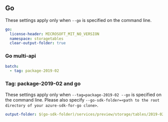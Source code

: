 ## Go

These settings apply only when `--go` is specified on the command line.

``` yaml $(go)
go:
  license-header: MICROSOFT_MIT_NO_VERSION
  namespace: storagetables
  clear-output-folder: true
```

### Go multi-api

``` yaml $(go) && $(multiapi)
batch:
  - tag: package-2019-02
```

### Tag:  package-2019-02 and go

These settings apply only when `--tag=package-2019-02 --go` is specified on the command line.
Please also specify `--go-sdk-folder=<path to the root directory of your azure-sdk-for-go clone>`.

``` yaml $(tag) == 'package-2019-02' && $(go)
output-folder: $(go-sdk-folder)/services/preview/storage/tables/2019-02-02-preview/$(namespace)
```